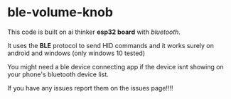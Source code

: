 # ble-volume-knob

This code is built on ai thinker **esp32 board** with _bluetooth_. 

It uses the **BLE** protocol to send HID commands and it works surely on android and windows (only windows 10 tested)

You might need a ble device connecting app if the device isnt showing on your phone's bluetooth device list.

If you have any issues report them on the issues page!!!!
